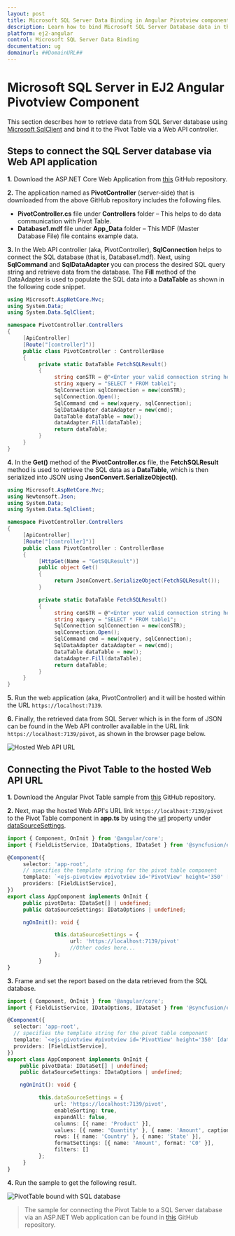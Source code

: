 ```yaml
---
layout: post
title: Microsoft SQL Server Data Binding in Angular Pivotview component | Syncfusion
description: Learn how to bind Microsoft SQL Server Database data in the Syncfusion Angular Pivotview component of Syncfusion Essential JS 2 and more.
platform: ej2-angular
control: Microsoft SQL Server Data Binding
documentation: ug
domainurl: ##DomainURL##
---
```


# Microsoft SQL Server in EJ2 Angular Pivotview Component

This section describes how to retrieve data from SQL Server database using [Microsoft SqlClient](https://learn.microsoft.com/en-us/dotnet/api/system.data.sqlclient?view=dotnet-plat-ext-7.0) and bind it to the Pivot Table via a Web API controller.

## Steps to connect the SQL Server database via Web API application

**1.** Download the ASP.NET Core Web Application from [this](https://github.com/SyncfusionExamples/how-to-bind-SQL-database-to-pivot-table) GitHub repository.

**2.** The application named as **PivotController** (server-side) that is downloaded from the above GitHub repository includes the following files.

* **PivotController.cs** file under **Controllers** folder – This helps to do data communication with Pivot Table.
* **Database1.mdf** file under **App_Data** folder – This MDF (Master Database File) file contains example data.

**3.** In the Web API controller (aka, PivotController), **SqlConnection** helps to connect the SQL database (that is, Database1.mdf). Next, using **SqlCommand** and **SqlDataAdapter** you can process the desired SQL query string and retrieve data from the database. The **Fill** method of the DataAdapter is used to populate the SQL data into a **DataTable** as shown in the following code snippet.

```csharp
using Microsoft.AspNetCore.Mvc;
using System.Data;
using System.Data.SqlClient;

namespace PivotController.Controllers
{
     [ApiController]
     [Route("[controller]")]
     public class PivotController : ControllerBase
     {
          private static DataTable FetchSQLResult()
          {
               string conSTR = @"<Enter your valid connection string here>";
               string xquery = "SELECT * FROM table1";
               SqlConnection sqlConnection = new(conSTR);
               sqlConnection.Open();
               SqlCommand cmd = new(xquery, sqlConnection);
               SqlDataAdapter dataAdapter = new(cmd);
               DataTable dataTable = new();
               dataAdapter.Fill(dataTable);
               return dataTable;
          }
     }
}

```

**4.** In the **Get()** method of the **PivotController.cs** file, the **FetchSQLResult** method is used to retrieve the SQL data as a **DataTable**, which is then serialized into JSON using **JsonConvert.SerializeObject()**.

```csharp
using Microsoft.AspNetCore.Mvc;
using Newtonsoft.Json;
using System.Data;
using System.Data.SqlClient;

namespace PivotController.Controllers
{
     [ApiController]
     [Route("[controller]")]
     public class PivotController : ControllerBase
     {
          [HttpGet(Name = "GetSQLResult")]
          public object Get()
          {
               return JsonConvert.SerializeObject(FetchSQLResult());
          }

          private static DataTable FetchSQLResult()
          {
               string conSTR = @"<Enter your valid connection string here>";
               string xquery = "SELECT * FROM table1";
               SqlConnection sqlConnection = new(conSTR);
               sqlConnection.Open();
               SqlCommand cmd = new(xquery, sqlConnection);
               SqlDataAdapter dataAdapter = new(cmd);
               DataTable dataTable = new();
               dataAdapter.Fill(dataTable);
               return dataTable;
          }
     }
}

```

**5.** Run the web application (aka, PivotController) and it will be hosted within the URL `https://localhost:7139`.

**6.** Finally, the retrieved data from SQL Server which is in the form of JSON can be found in the Web API controller available in the URL link `https://localhost:7139/pivot`, as shown in the browser page below.

![Hosted Web API URL](../images/code-web-app.png)

## Connecting the Pivot Table to the hosted Web API URL

**1.** Download the Angular Pivot Table sample from [this](https://github.com/SyncfusionExamples/how-to-bind-SQL-database-to-pivot-table) GitHub repository.

**2.** Next, map the hosted Web API's URL link `https://localhost:7139/pivot` to the Pivot Table component in **app.ts** by using the [url](https://ej2.syncfusion.com/angular/documentation/api/pivotview/dataSourceSettings/#url) property under [dataSourceSettings](https://ej2.syncfusion.com/angular/documentation/api/pivotview/dataSourceSettings/).

```typescript
import { Component, OnInit } from '@angular/core';
import { FieldListService, IDataOptions, IDataSet } from '@syncfusion/ej2-angular-pivotview';

@Component({
     selector: 'app-root',
     // specifies the template string for the pivot table component
     template: `<ejs-pivotview #pivotview id='PivotView' height='350' [dataSourceSettings]=dataSourceSettings></ejs-pivotview>`,
     providers: [FieldListService],
})
export class AppComponent implements OnInit {
     public pivotData: IDataSet[] | undefined;
     public dataSourceSettings: IDataOptions | undefined;

     ngOnInit(): void {

               this.dataSourceSettings = {
                    url: 'https://localhost:7139/pivot'
                    //Other codes here...
               };
          }
}

```

**3.** Frame and set the report based on the data retrieved from the SQL database.

```typescript
import { Component, OnInit } from '@angular/core';
import { FieldListService, IDataOptions, IDataSet } from '@syncfusion/ej2-angular-pivotview';

@Component({
  selector: 'app-root',
  // specifies the template string for the pivot table component
  template: `<ejs-pivotview #pivotview id='PivotView' height='350' [dataSourceSettings]=dataSourceSettings></ejs-pivotview>`,
  providers: [FieldListService],
})
export class AppComponent implements OnInit {
    public pivotData: IDataSet[] | undefined;
    public dataSourceSettings: IDataOptions | undefined;

    ngOnInit(): void {

          this.dataSourceSettings = {
               url: 'https://localhost:7139/pivot',
               enableSorting: true,
               expandAll: false,
               columns: [{ name: 'Product' }],
               values: [{ name: 'Quantity' }, { name: 'Amount', caption: 'Sold Amount' }],
               rows: [{ name: 'Country' }, { name: 'State' }],
               formatSettings: [{ name: 'Amount', format: 'C0' }],
               filters: []
          };
     }
}

```

**4.** Run the sample to get the following result.

![PivotTable bound with SQL database](../images/sql-data-binding.png)

> The sample for connecting the Pivot Table to a SQL Server database via an ASP.NET Web application can be found in [this](https://github.com/SyncfusionExamples/how-to-bind-SQL-database-to-pivot-table) GitHub repository.
